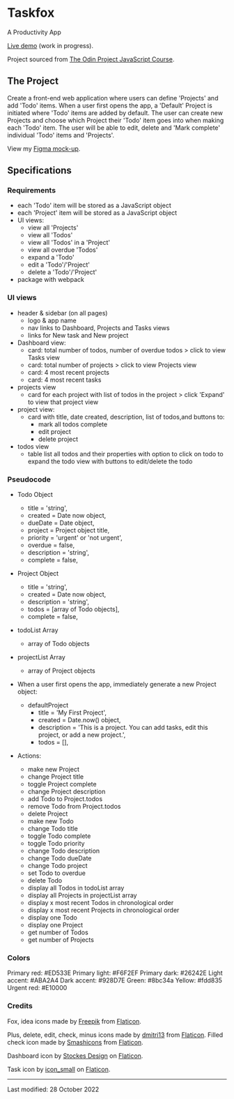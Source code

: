# Taskfox
A Productivity App

[Live demo](https://jcrachael.github.io/taskfox/) (work in progress).

Project sourced from [The Odin Project JavaScript Course](https://www.theodinproject.com/lessons/node-path-javascript-todo-list).

## The Project
Create a front-end web application where users can define 'Projects' and add 'Todo' items. When a user first opens the app, a 'Default' Project is initiated where 'Todo' items are added by default. The user can create new Projects and choose which Project their 'Todo' item goes into when making each 'Todo' item. The user will be able to edit, delete and 'Mark complete' individual 'Todo' items and 'Projects'.

View my [Figma mock-up](https://www.figma.com/proto/nmmcav6BnRT6YEon8Egdea/Untitled?node-id=3%3A34&scaling=scale-down-width&page-id=0%3A1&starting-point-node-id=3%3A34&hide-ui=1).

## Specifications

### Requirements
* each 'Todo' item will be stored as a JavaScript object 
* each 'Project' item will be stored as a JavaScript object 
* UI views:
    * view all 'Projects'
    * view all 'Todos'
    * view all 'Todos' in a 'Project'
    * view all overdue 'Todos'
    * expand a 'Todo'
    * edit a 'Todo'/'Project'
    * delete a 'Todo'/'Project'
* package with webpack

### UI views
* header & sidebar (on all pages)
    * logo & app name
    * nav links to Dashboard, Projects and Tasks views
    * links for New task and New project
* Dashboard view:
    * card: total number of todos, number of overdue todos > click to view Tasks view
    * card: total number of projects > click to view Projects view
    * card: 4 most recent projects
    * card: 4 most recent tasks
* projects view
    * card for each project with list of todos in the project > click 'Expand' to view that project view
* project view:
    * card with title, date created, description, list of todos,and buttons to:
        * mark all todos complete
        * edit project
        * delete project
* todos view
    * table list all todos and their properties with option to click on todo to expand the todo view with buttons to edit/delete the todo

### Pseudocode

* Todo Object
    * title = 'string',
    * created = Date now object,
    * dueDate = Date object,
    * project = Project object title,
    * priority = 'urgent' or 'not urgent',
    * overdue = false,
    * description = 'string',
    * complete = false,

* Project Object
    * title = 'string',
    * created = Date now object,
    * description = 'string',
    * todos = [array of Todo objects],
    * complete = false,

* todoList Array
    * array of Todo objects

* projectList Array
    * array of Project objects

* When a user first opens the app, immediately generate a new Project object:
    * defaultProject
        * title = 'My First Project',
        * created = Date.now() object,
        * description = 'This is a project. You can add tasks, edit this project, or add a new project.',
        * todos = [],

* Actions:
    * make new Project
    * change Project title
    * toggle Project complete
    * change Project description
    * add Todo to Project.todos
    * remove Todo from Project.todos
    * delete Project
    * make new Todo
    * change Todo title
    * toggle Todo complete
    * toggle Todo priority
    * change Todo description
    * change Todo dueDate
    * change Todo project
    * set Todo to overdue
    * delete Todo
    * display all Todos in todoList array
    * display all Projects in projectList array
    * display x most recent Todos in chronological order
    * display x most recent Projects in chronological order
    * display one Todo
    * display one Project
    * get number of Todos
    * get number of Projects


### Colors
Primary red: #ED533E
Primary light: #F6F2EF
Primary dark: #26242E
Light accent: #ABA2A4
Dark accent: #928D7E
Green: #8bc34a
Yellow: #fdd835
Urgent red: #E10000


### Credits
Fox, idea icons made by [Freepik](https://www.freepik.com) from [Flaticon](https://www.flaticon.com/).

Plus, delete, edit, check, minus icons made by [dmitri13](https://www.flaticon.com/authors/dmitri13) from [Flaticon](https://www.flaticon.com/). Filled check icon made by [Smashicons](https://www.flaticon.com/authors/smashicons) from [Flaticon](https://www.flaticon.com/).

Dashboard icon by [Stockes Design](https://www.flaticon.com/free-icons/dashboard) on [Flaticon](https://www.flaticon.com/).

Task icon by [icon_small](https://www.flaticon.com/free-icons/task) on [Flaticon](https://www.flaticon.com/).


--- 

Last modified: 28 October 2022